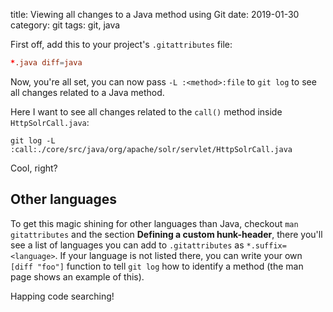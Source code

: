 title: Viewing all changes to a Java method using Git
date: 2019-01-30
category: git
tags: git, java

First off, add this to your project's `.gitattributes` file:
```conf
*.java diff=java
```

Now, you're all set, you can now pass `-L :<method>:file` to `git log`
to see all changes related to a Java method.

Here I want to see all changes related to the `call()`
method inside `HttpSolrCall.java`:

```text
git log -L :call:./core/src/java/org/apache/solr/servlet/HttpSolrCall.java
```

Cool, right?

## Other languages
To get this magic shining for other languages than Java, checkout `man
gitattributes` and the section **Defining a custom hunk-header**,
there you'll see a list of languages you can add to `.gitattributes`
as `*.suffix=<language>`. If your language is not listed there, you
can write your own `[diff "foo"]` function to tell `git log` how to
identify a method (the man page shows an example of this).

Happing code searching!


